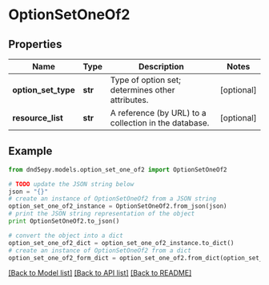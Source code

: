 # OptionSetOneOf2


## Properties
Name | Type | Description | Notes
------------ | ------------- | ------------- | -------------
**option_set_type** | **str** | Type of option set; determines other attributes. | [optional] 
**resource_list** | **str** | A reference (by URL) to a collection in the database. | [optional] 

## Example

```python
from dnd5epy.models.option_set_one_of2 import OptionSetOneOf2

# TODO update the JSON string below
json = "{}"
# create an instance of OptionSetOneOf2 from a JSON string
option_set_one_of2_instance = OptionSetOneOf2.from_json(json)
# print the JSON string representation of the object
print OptionSetOneOf2.to_json()

# convert the object into a dict
option_set_one_of2_dict = option_set_one_of2_instance.to_dict()
# create an instance of OptionSetOneOf2 from a dict
option_set_one_of2_form_dict = option_set_one_of2.from_dict(option_set_one_of2_dict)
```
[[Back to Model list]](../README.md#documentation-for-models) [[Back to API list]](../README.md#documentation-for-api-endpoints) [[Back to README]](../README.md)


